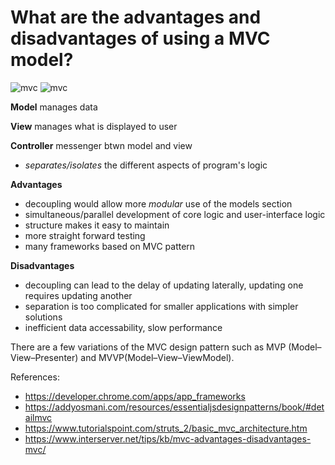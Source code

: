 # What are the advantages and disadvantages of using a MVC model?
![mvc](https://developer.chrome.com/static/images/mvc.png)
![mvc](https://www.jeremymorgan.com/images/what-is-mvc-2.jpg)

**Model** manages data

**View** manages what is displayed to user

**Controller** messenger btwn model and view

- *separates/isolates* the different aspects of program's logic

**Advantages**
- decoupling would allow more *modular* use of the models section
- simultaneous/parallel development of core logic and user-interface logic
- structure makes it easy to maintain
- more straight forward testing 
- many frameworks based on MVC pattern

**Disadvantages**
- decoupling can lead to the delay of updating laterally, updating one requires updating another
- separation is too complicated for smaller applications with simpler solutions
- inefficient data accessability, slow performance
 


There are a few variations of the MVC design pattern such as MVP (Model–View–Presenter) and MVVP(Model–View–ViewModel). 


References:
- https://developer.chrome.com/apps/app_frameworks
- https://addyosmani.com/resources/essentialjsdesignpatterns/book/#detailmvc
- https://www.tutorialspoint.com/struts_2/basic_mvc_architecture.htm
- https://www.interserver.net/tips/kb/mvc-advantages-disadvantages-mvc/


